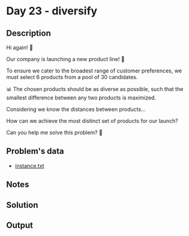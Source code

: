 # Day 23 - diversify

## Description
Hi again! 👋

Our company is launching a new product line! 🎉

To ensure we cater to the broadest range of customer preferences, we must select 6 products from a pool of 30 candidates.

📊 The chosen products should be as diverse as possible, such that the smallest difference between any two products is maximized.

Considering we know the distances between products...

How can we achieve the most distinct set of products for our launch?

Can you help me solve this problem? 🧩

## Problem's data

* [instance.txt](./instance.txt)

## Notes

## Solution

## Output

